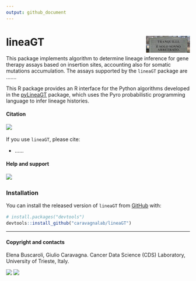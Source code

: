 ```yaml
---
output: github_document
---
```




# lineaGT <a href="https://caravagnalab.github.io/LineaGT/"><img src="man/figures/logo.jpg" align="right" height="46" /></a>

This package implements algorithm to determine lineage inference for gene therapy assays based on insertion sites, accounting also for somatic mutations accumulation. The  assays supported by the `lineaGT` package are ....... 

This R package provides an R interface for the Python algorithms developed in the [pyLineaGT](https://github.com/caravagnalab/pyLineaGT) package, which uses the Pyro probabilistic programming language to infer lineage histories.


#### Citation

[![](https://img.shields.io/badge/doi-.....-red.svg)](https://doi.org/....)

If you use `lineaGT`, please cite:

-  ......

#### Help and support

[![](https://img.shields.io/badge/GitHub%20Pages-https://caravagnalab.github.io/lineaGT/-steelblue.svg)](https://caravagnalab.github.io/lineaGT)

### Installation

You can install the released version of `lineaGT` from
[GitHub](https://github.com/) with:

``` r
# install.packages("devtools")
devtools::install_github("caravagnalab/lineaGT")
```

-----

#### Copyright and contacts

Elena Buscaroli, Giulio Caravagna. Cancer Data Science (CDS) Laboratory, University of Trieste, Italy.

[![](https://img.shields.io/badge/CDS%20Lab%20Github-caravagnalab-seagreen.svg)](https://github.com/caravagnalab)
[![](https://img.shields.io/badge/CDS%20Lab%20webpage-https://www.caravagnalab.org/-red.svg)](https://www.caravagnalab.org/)
